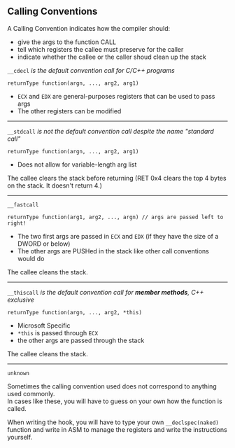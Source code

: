 ## Calling Conventions
A Calling Convention indicates how the compiler should:
- give the args to the function CALL
- tell which registers the callee must preserve for the caller
- indicate whether the callee or the caller shoud clean up the stack

``__cdecl`` *is the default convention call for C/C++ programs*
```
returnType function(argn, ..., arg2, arg1)
```
- ``ECX`` and ``EDX`` are general-purposes registers that can be used to pass args
- The other registers can be modified

---
``__stdcall`` *is not the default convention call despite the name "standard call"*
```
returnType function(argn, ..., arg2, arg1)
```
- Does not allow for variable-length arg list

The callee clears the stack before returning (RET 0x4 clears the top 4 bytes on the stack. It doesn't return 4.)

---
``__fastcall``
```
returnType function(arg1, arg2, ..., argn) // args are passed left to right!
```
- The two first args are passed in ``ECX`` and ``EDX`` (if they have the size of a DWORD or below)
- The other args are PUSHed in the stack like other call conventions would do

The callee cleans the stack.

---
``__thiscall`` *is the default convention call for **member methods**, C++ exclusive*
```
returnType function(argn, ..., arg2, *this)
```

- Microsoft Specific
- ``*this`` is passed through ``ECX``
- the other args are passed through the stack

The callee cleans the stack.


---
``unknown``

Sometimes the calling convention used does not correspond to anything used commonly.
<br>In cases like these, you will have to guess on your own how the function is called.

When writing the hook, you will have to type your own ``__declspec(naked)`` function and write in ASM to manage the registers and write the instructions yourself.